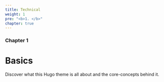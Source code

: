 ```yaml
---
title: Technical
weight: 1
pre: "<b>1. </b>"
chapter: true
---
```


### Chapter 1

# Basics

Discover what this Hugo theme is all about and the core-concepts behind it.
